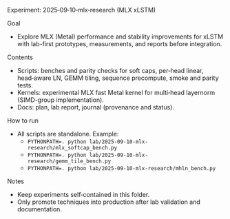 Experiment: 2025‑09‑10‑mlx‑research (MLX xLSTM)

Goal
- Explore MLX (Metal) performance and stability improvements for xLSTM with lab-first prototypes, measurements, and reports before integration.

Contents
- Scripts: benches and parity checks for soft caps, per‑head linear, head‑aware LN, GEMM tiling, sequence precompute, smoke and parity tests.
- Kernels: experimental MLX fast Metal kernel for multi‑head layernorm (SIMD-group implementation).
- Docs: plan, lab report, journal (provenance and status).

How to run
- All scripts are standalone. Example:
  - `PYTHONPATH=. python lab/2025-09-10-mlx-research/mlx_softcap_bench.py`
  - `PYTHONPATH=. python lab/2025-09-10-mlx-research/gemm_tile_bench.py`
  - `PYTHONPATH=. python lab/2025-09-10-mlx-research/mhln_bench.py`

Notes
- Keep experiments self‑contained in this folder.
- Only promote techniques into production after lab validation and documentation.

